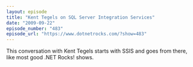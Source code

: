 ```yaml
---
layout: episode
title: "Kent Tegels on SQL Server Integration Services"
date: "2009-09-22"
episode_number: "483"
episode_url: "https://www.dotnetrocks.com/?show=483"
---
```


This conversation with Kent Tegels starts with SSIS and goes from there, like most good .NET Rocks! shows.
